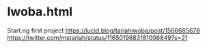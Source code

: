 # Iwoba.html
Start.ng first project
https://lucid.blog/tariahiwoba/post/1566685678
https://twitter.com/mstariah/status/1165019683181006849?s=21
